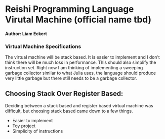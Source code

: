 # Reishi Programming Language Virutal Machine (official name tbd)

#### Author: Liam Eckert

### Virtual Machine Specifications

The virtual machine will be stack based. It is easier to implement and I don't think there will be much loss in performance. This should also simplify the instruction set. Right now I am thinking of implementing a sweeping garbage collector similar to what Julia uses, the language should produce very little garbage but there still needs to be a garbage collector.

## Choosing Stack Over Register Based:

Deciding between a stack based and register based virtual machine was difficult,
but choosing stack based came down to a few things.

* Easier to implement
* Toy project
* Simplicity of instructions


